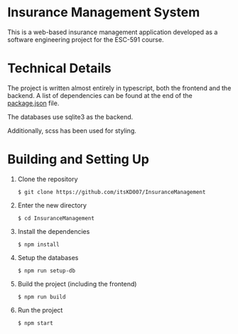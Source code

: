 # Insurance Management System

This is a web-based insurance management application developed as a software engineering project for the ESC-591 course.

# Technical Details

The project is written almost entirely in typescript, both the frontend and the backend. A list of dependencies can be found at the end of the [package.json](package.json) file.

The databases use sqlite3 as the backend.

Additionally, scss has been used for styling.

# Building and Setting Up

1. Clone the repository

    `$ git clone https://github.com/itsKD007/InsuranceManagement`

2. Enter the new directory

    `$ cd InsuranceManagement`
    
3. Install the dependencies

    `$ npm install`
    
4. Setup the databases

    `$ npm run setup-db`

5. Build the project (including the frontend)

    `$ npm run build`

6. Run the project

    `$ npm start`

